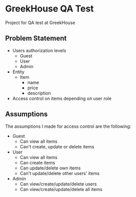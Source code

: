 # GreekHouse QA Test

Project for QA test at GreekHouse

## Problem Statement

- Users authorization levels
  - Guest
  - User
  - Admin
- Entity
  - Item
    - name
    - price
    - description
- Access control on items depending on user role

## Assumptions

The assumptions I made for access control are the following:

- Guest
  - Can view all items
  - Can't create, update or delete items
- User
  - Can view all items
  - Can create items
  - Can update/delete own items
  - Can't update/delete other users' items
- Admin
  - Can view/create/update/delete users
  - Can view/create/update/delete all items
